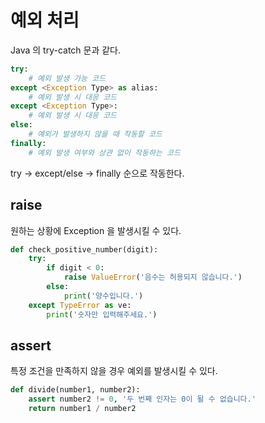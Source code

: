# 예외 처리
Java 의 try-catch 문과 같다.
```python
try:
    # 예외 발생 가능 코드
except <Exception Type> as alias:
    # 예외 발생 시 대응 코드
except <Exception Type>:
    # 예외 발생 시 대응 코드
else:
    # 예외가 발생하지 않을 때 작동할 코드
finally:
    # 예외 발생 여부와 상관 없이 작동하는 코드
```
try -> except/else -> finally 순으로 작동한다.

## raise
원하는 상황에 Exception 을 발생시킬 수 있다.
```python
def check_positive_number(digit):
    try:
        if digit < 0:
            raise ValueError('음수는 허용되지 않습니다.')
        else:
            print('양수입니다.')
    except TypeError as ve:
        print('숫자만 입력해주세요.')
```

## assert
특정 조건을 만족하지 않을 경우 예외를 발생시킬 수 있다.
```python
def divide(number1, number2):
    assert number2 != 0, '두 번째 인자는 0이 될 수 없습니다.'
    return number1 / number2
```